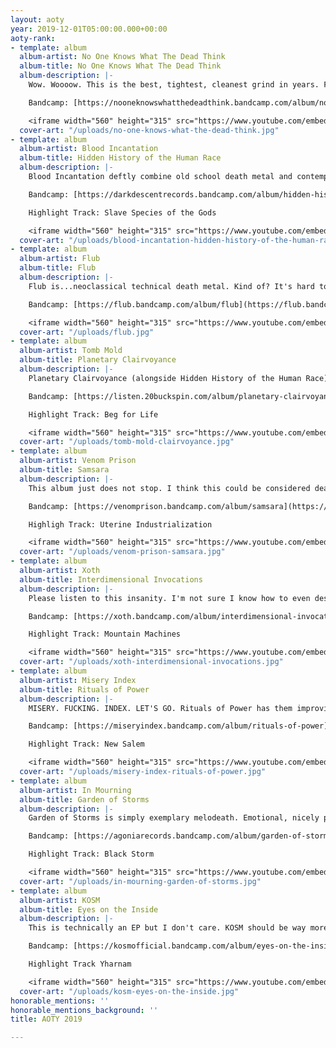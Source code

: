 ```yaml
---
layout: aoty
year: 2019-12-01T05:00:00.000+00:00
aoty-rank:
- template: album
  album-artist: No One Knows What The Dead Think
  album-title: No One Knows What The Dead Think
  album-description: |-
    Wow. Woooow. This is the best, tightest, cleanest grind in years. Ferocious, technical and exciting. A 19 minute whirlwind of madness. Bravo.

    Bandcamp: [https://nooneknowswhatthedeadthink.bandcamp.com/album/no-one-knows-what-the-dead-think](https://nooneknowswhatthedeadthink.bandcamp.com/album/no-one-knows-what-the-dead-think "https://nooneknowswhatthedeadthink.bandcamp.com/album/no-one-knows-what-the-dead-think")

    <iframe width="560" height="315" src="https://www.youtube.com/embed/pbUUFF1yqAM" frameborder="0" allow="accelerometer; autoplay; clipboard-write; encrypted-media; gyroscope; picture-in-picture" allowfullscreen></iframe>
  cover-art: "/uploads/no-one-knows-what-the-dead-think.jpg"
- template: album
  album-artist: Blood Incantation
  album-title: Hidden History of the Human Race
  album-description: |-
    Blood Incantation deftly combine old school death metal and contemporary progressive/tech metal. This album is like you're getting abducted by screaming mind reading aliens, and it should be scary, but it's not, it's awesome.

    Bandcamp: [https://darkdescentrecords.bandcamp.com/album/hidden-history-of-the-human-race](https://darkdescentrecords.bandcamp.com/album/hidden-history-of-the-human-race "https://darkdescentrecords.bandcamp.com/album/hidden-history-of-the-human-race")

    Highlight Track: Slave Species of the Gods

    <iframe width="560" height="315" src="https://www.youtube.com/embed/KPUQO_KPuVA" frameborder="0" allow="accelerometer; autoplay; clipboard-write; encrypted-media; gyroscope; picture-in-picture" allowfullscreen></iframe>
  cover-art: "/uploads/blood-incantation-hidden-history-of-the-human-race.jpg"
- template: album
  album-artist: Flub
  album-title: Flub
  album-description: |-
    Flub is...neoclassical technical death metal. Kind of? It's hard to describe this album except that it's addictive and amazing. Flub are fearless with their compositions and instrumentation and honestly I hope they keep making more and weirder stuff.

    Bandcamp: [https://flub.bandcamp.com/album/flub](https://flub.bandcamp.com/album/flub "https://flub.bandcamp.com/album/flub")

    <iframe width="560" height="315" src="https://www.youtube.com/embed/S6pZX_c5eVc" frameborder="0" allow="accelerometer; autoplay; clipboard-write; encrypted-media; gyroscope; picture-in-picture" allowfullscreen></iframe>
  cover-art: "/uploads/flub.jpg"
- template: album
  album-artist: Tomb Mold
  album-title: Planetary Clairvoyance
  album-description: |-
    Planetary Clairvoyance (alongside Hidden History of the Human Race) marks a return to some of the old school death metal aesthetics and recording styles. Absolutely superb and crushing riffs beginning to end.

    Bandcamp: [https://listen.20buckspin.com/album/planetary-clairvoyance](https://listen.20buckspin.com/album/planetary-clairvoyance "https://listen.20buckspin.com/album/planetary-clairvoyance")

    Highlight Track: Beg for Life

    <iframe width="560" height="315" src="https://www.youtube.com/embed/XJLPaklHzMw" frameborder="0" allow="accelerometer; autoplay; clipboard-write; encrypted-media; gyroscope; picture-in-picture" allowfullscreen></iframe>
  cover-art: "/uploads/tomb-mold-clairvoyance.jpg"
- template: album
  album-artist: Venom Prison
  album-title: Samsara
  album-description: |-
    This album just does not stop. I think this could be considered deathgrind? Maybe even...progressive deathgrind? Who cares. It's angry and chaotic and great and brutal.

    Bandcamp: [https://venomprison.bandcamp.com/album/samsara](https://venomprison.bandcamp.com/album/samsara "https://venomprison.bandcamp.com/album/samsara")

    Highligh Track: Uterine Industrialization

    <iframe width="560" height="315" src="https://www.youtube.com/embed/jUifGoxMukk" frameborder="0" allow="accelerometer; autoplay; clipboard-write; encrypted-media; gyroscope; picture-in-picture" allowfullscreen></iframe>
  cover-art: "/uploads/venom-prison-samsara.jpg"
- template: album
  album-artist: Xoth
  album-title: Interdimensional Invocations
  album-description: |-
    Please listen to this insanity. I'm not sure I know how to even describe it. Equal parts power metal, grindcore, and death metal. Positively absurd and incredible.

    Bandcamp: [https://xoth.bandcamp.com/album/interdimensional-invocations](https://xoth.bandcamp.com/album/interdimensional-invocations "https://xoth.bandcamp.com/album/interdimensional-invocations")

    Highlight Track: Mountain Machines

    <iframe width="560" height="315" src="https://www.youtube.com/embed/ur3vdYRGiY8" frameborder="0" allow="accelerometer; autoplay; clipboard-write; encrypted-media; gyroscope; picture-in-picture" allowfullscreen></iframe>
  cover-art: "/uploads/xoth-interdimensional-invocations.jpg"
- template: album
  album-artist: Misery Index
  album-title: Rituals of Power
  album-description: |-
    MISERY. FUCKING. INDEX. LET'S GO. Rituals of Power has them improving on that thrash-grind death metal sound and it rules. Listen to New Salem and tell me it doesn't make you want to run through a wall.

    Bandcamp: [https://miseryindex.bandcamp.com/album/rituals-of-power](https://miseryindex.bandcamp.com/album/rituals-of-power "https://miseryindex.bandcamp.com/album/rituals-of-power")

    Highlight Track: New Salem

    <iframe width="560" height="315" src="https://www.youtube.com/embed/5H86kI_v5Jk" frameborder="0" allow="accelerometer; autoplay; clipboard-write; encrypted-media; gyroscope; picture-in-picture" allowfullscreen></iframe>
  cover-art: "/uploads/misery-index-rituals-of-power.jpg"
- template: album
  album-artist: In Mourning
  album-title: Garden of Storms
  album-description: |-
    Garden of Storms is simply exemplary melodeath. Emotional, nicely paced, interesting compositions and riffs, and absolutely crushingly heavy when needed.

    Bandcamp: [https://agoniarecords.bandcamp.com/album/garden-of-storms](https://agoniarecords.bandcamp.com/album/garden-of-storms "https://agoniarecords.bandcamp.com/album/garden-of-storms")

    Highlight Track: Black Storm

    <iframe width="560" height="315" src="https://www.youtube.com/embed/1c_WXKn0vUg" frameborder="0" allow="accelerometer; autoplay; clipboard-write; encrypted-media; gyroscope; picture-in-picture" allowfullscreen></iframe>
  cover-art: "/uploads/in-mourning-garden-of-storms.jpg"
- template: album
  album-artist: KOSM
  album-title: Eyes on the Inside
  album-description: |-
    This is technically an EP but I don't care. KOSM should be way more popular than they are. Dark and brooding and catchy with _insane_ vocals both growled and clean. Also this EP is apparently a concept album about the video game Bloodborne so that's awesome.

    Bandcamp: [https://kosmofficial.bandcamp.com/album/eyes-on-the-inside](https://kosmofficial.bandcamp.com/album/eyes-on-the-inside "https://kosmofficial.bandcamp.com/album/eyes-on-the-inside")

    Highlight Track Yharnam

    <iframe width="560" height="315" src="https://www.youtube.com/embed/6tyCw9aI8fI" frameborder="0" allow="accelerometer; autoplay; clipboard-write; encrypted-media; gyroscope; picture-in-picture" allowfullscreen></iframe>
  cover-art: "/uploads/kosm-eyes-on-the-inside.jpg"
honorable_mentions: ''
honorable_mentions_background: ''
title: AOTY 2019

---
```


